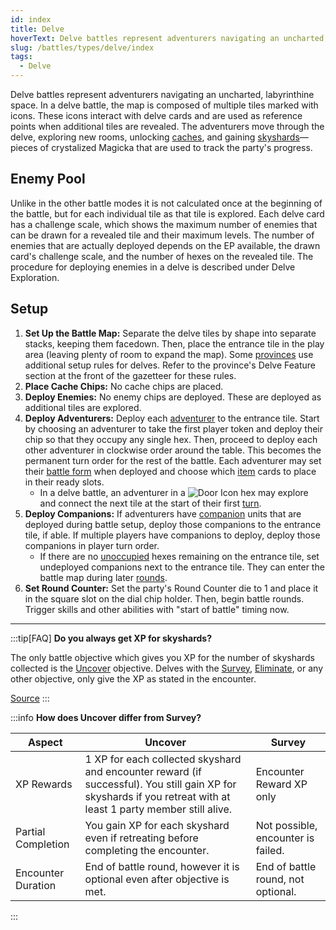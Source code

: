 ```yaml
---
id: index
title: Delve
hoverText: Delve battles represent adventurers navigating an uncharted, labyrinthine space.
slug: /battles/types/delve/index
tags:
  - Delve
---
```


Delve battles represent adventurers navigating an uncharted, labyrinthine space. In a delve battle, the map is composed of multiple tiles marked with icons. These icons interact with delve cards and are used as reference points when additional tiles are revealed. The adventurers move through the delve, exploring new rooms, unlocking [caches](/docs/glossary/cache), and gaining [skyshards](/docs/battles/types/delve/skyshard)—pieces of crystalized Magicka that are used to track the party's progress.

## Enemy Pool

Unlike in the other battle modes it is not calculated once at the beginning of the battle, but for each individual tile as that tile is explored. Each delve card has a challenge scale, which shows the maximum number of enemies that can be drawn for a revealed tile and their maximum levels. The number of enemies that are actually deployed depends on the EP available, the drawn card's challenge scale, and the number of hexes on the revealed tile. The procedure for deploying enemies in a delve is described under Delve Exploration.

## Setup

1. **Set Up the Battle Map:** Separate the delve tiles by shape into separate stacks, keeping them facedown. Then, place the entrance tile in the play area (leaving plenty of room to expand the map). Some [provinces](/docs/campaign/provinces/index) use additional setup rules for delves. Refer to the province's Delve Feature section at the front of the gazetteer for these rules.
2. **Place Cache Chips:** No cache chips are placed.
3. **Deploy Enemies:** No enemy chips are deployed. These are deployed as additional tiles are explored.
4. **Deploy Adventurers:** Deploy each [adventurer](/docs/glossary/adventurer) to the entrance tile. Start by choosing an adventurer to take the first player token and deploy their chip so that they occupy any single hex. Then, proceed to deploy each other adventurer in clockwise order around the table. This becomes the permanent turn order for the rest of the battle. Each adventurer may set their [battle form](/docs/battles/battle-forms/index) when deployed and choose which [item](/docs/adventurer/items/index) cards to place in their ready slots.
   - In a delve battle, an adventurer in a <img src="/icons/door.svg" alt="Door Icon" class="icon-svg" /> hex may explore and connect the next tile at the start of their first [turn](/docs/glossary/turn).
5. **Deploy Companions:** If adventurers have [companion](/docs/glossary/companion) units that are deployed during battle setup, deploy those companions to the entrance tile, if able. If multiple players have companions to deploy, deploy those companions in player turn order.
   - If there are no [unoccupied](/docs/glossary/occupied) hexes remaining on the entrance tile, set undeployed companions next to the entrance tile. They can enter the battle map during later [rounds](/docs/battles/battle-round).
6. **Set Round Counter:** Set the party's Round Counter die to 1 and place it in the square slot on the dial chip holder. Then, begin battle rounds. Trigger skills and other abilities with "start of battle" timing now.

---

:::tip[FAQ]
**Do you always get XP for skyshards?**

The only battle objective which gives you XP for the number of skyshards collected is the [Uncover](/docs/battles/objectives/uncover) objective. Delves with the [Survey](/docs/battles/objectives/survey), [Eliminate](/docs/battles/objectives/eliminate), or any other objective, only give the XP as stated in the encounter.

<a href="https://support.chiptheorygames.com/support/solutions/articles/33000292564" target="_blank">Source</a>
:::

:::info
**How does Uncover differ from Survey?**

| Aspect             | Uncover                                                                                                                                                         | Survey                             |
| ------------------ | --------------------------------------------------------------------------------------------------------------------------------------------------------------- | ---------------------------------- |
| XP Rewards         | 1 XP for each collected skyshard and encounter reward (if successful). You still gain XP for skyshards if you retreat with at least 1 party member still alive. | Encounter Reward XP only           |
| Partial Completion | You gain XP for each skyshard even if retreating before completing the encounter.                                                                               | Not possible, encounter is failed. |
| Encounter Duration | End of battle round, however it is optional even after objective is met.                                                                                        | End of battle round, not optional. |

:::
